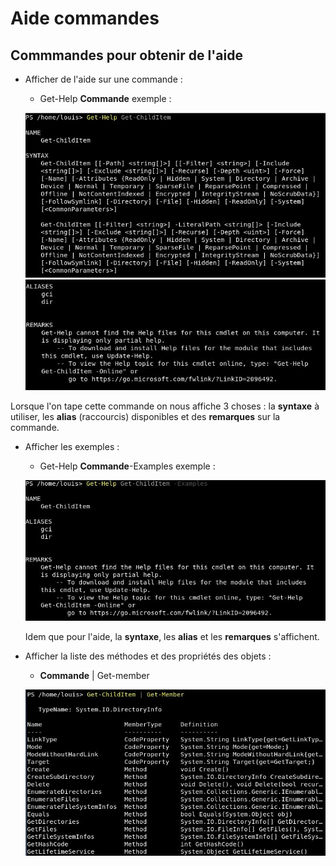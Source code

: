 # Aide commandes 

## Commmandes pour obtenir de l'aide 

- Afficher de l'aide sur une commande : 
    - Get-Help **Commande**
    exemple : 
    
    ![](ressources/M.jpg)
    ![](ressources/M2.jpg)

Lorsque l'on tape cette commande on nous affiche 3 choses : la **syntaxe** à utiliser, les **alias** (raccourcis) disponibles et des **remarques** sur la commande. 

- Afficher les exemples : 
    - Get-Help **Commande**-Examples
    exemple : 

    ![](ressources/N.jpg)

    Idem que pour l'aide, la **syntaxe**, les **alias** et les **remarques** s'affichent.


- Afficher la liste des méthodes et des propriétés des objets : 
    - **Commande** | Get-member

    ![](ressources/O.jpg)


